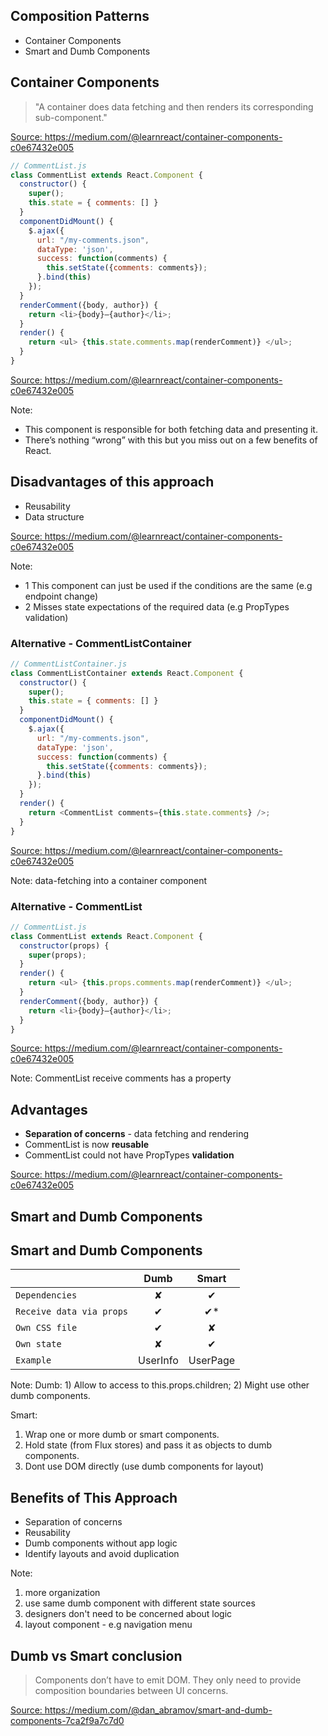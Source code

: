 ## Composition Patterns
* Container Components
* Smart and Dumb Components


## Container Components

> "A container does data fetching and then renders its corresponding sub-component."

<a href="https://medium.com/@learnreact/container-components-c0e67432e005" class="refs">Source: https://medium.com/@learnreact/container-components-c0e67432e005</a>


```js
// CommentList.js
class CommentList extends React.Component {
  constructor() {
    super();
    this.state = { comments: [] }
  }
  componentDidMount() {
    $.ajax({
      url: "/my-comments.json",
      dataType: 'json',
      success: function(comments) {
        this.setState({comments: comments});
      }.bind(this)
    });
  }
  renderComment({body, author}) {
    return <li>{body}—{author}</li>;
  }
  render() {
    return <ul> {this.state.comments.map(renderComment)} </ul>;
  }
}
```
<a href="https://medium.com/@learnreact/container-components-c0e67432e005" class="refs">Source:  https://medium.com/@learnreact/container-components-c0e67432e005</a>

Note:
- This component is responsible for both fetching data and presenting it.
- There’s nothing “wrong” with this but you miss out on a few benefits of React.


## Disadvantages of this approach
- Reusability
- Data structure

<a href="https://medium.com/@learnreact/container-components-c0e67432e005" class="refs">Source: https://medium.com/@learnreact/container-components-c0e67432e005</a>

Note:
- 1 This component can just be used if the conditions are the same (e.g endpoint change)
- 2 Misses state expectations of the required data (e.g PropTypes validation)


### Alternative - CommentListContainer
```js
// CommentListContainer.js
class CommentListContainer extends React.Component {
  constructor() {
    super();
    this.state = { comments: [] }
  }
  componentDidMount() {
    $.ajax({
      url: "/my-comments.json",
      dataType: 'json',
      success: function(comments) {
        this.setState({comments: comments});
      }.bind(this)
    });
  }
  render() {
    return <CommentList comments={this.state.comments} />;
  }
}
```

<a href="https://medium.com/@learnreact/container-components-c0e67432e005" class="refs">Source: https://medium.com/@learnreact/container-components-c0e67432e005</a>

Note: data-fetching into a container component


### Alternative - CommentList
```js
// CommentList.js
class CommentList extends React.Component {
  constructor(props) {
    super(props);
  }
  render() {
    return <ul> {this.props.comments.map(renderComment)} </ul>;
  }
  renderComment({body, author}) {
    return <li>{body}—{author}</li>;
  }
}
```
<a href="https://medium.com/@learnreact/container-components-c0e67432e005" class="refs">Source: https://medium.com/@learnreact/container-components-c0e67432e005</a>

Note: CommentList receive comments has a property


## Advantages
* **Separation of concerns** - data fetching and rendering
* CommentList is now **reusable**
* CommentList could not have PropTypes **validation**

<a href="https://medium.com/@learnreact/container-components-c0e67432e005" class="refs">Source: https://medium.com/@learnreact/container-components-c0e67432e005</a>


## Smart and Dumb Components


## Smart and Dumb Components

|                             | Dumb      | Smart     |
| --------------------------- |:---------:|:---------:|
| `Dependencies`              |    ✘      |    ✔      |
| `Receive data via props`    |    ✔      |    ✔*     |
| `Own CSS file`              |    ✔      |    ✘      |
| `Own state`                 |    ✘      |    ✔      |
| `Example`                   | UserInfo  | UserPage  |

Note:
Dumb: 1) Allow to access to this.props.children; 2) Might use other dumb components.

Smart:
1. Wrap one or more dumb or smart components.
2. Hold state (from Flux stores) and pass it as objects to dumb components.
3. Dont use DOM directly (use dumb components for layout)


## Benefits of This Approach
* Separation of concerns
* Reusability
* Dumb components without app logic
* Identify layouts and avoid duplication

Note:
1. more organization
2. use same dumb component with different state sources
3. designers don't need to be concerned about logic
4. layout component - e.g navigation menu


## Dumb vs Smart conclusion
> Components don’t have to emit DOM. They only need to provide composition boundaries between UI concerns.

<a href="https://medium.com/@dan_abramov/smart-and-dumb-components-7ca2f9a7c7d0" class="refs">Source: https://medium.com/@dan_abramov/smart-and-dumb-components-7ca2f9a7c7d0</a>
